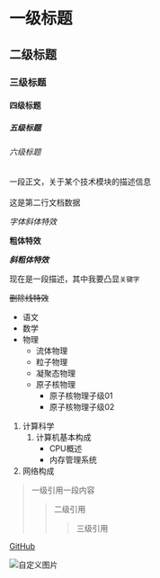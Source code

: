 
# 一级标题
## 二级标题
### 三级标题
#### 四级标题
##### 五级标题
###### 六级标题

一段正文，关于某个技术模块的描述信息<br><br>
这是第二行文档数据


*字体斜体特效*

**粗体特效**

***斜粗体特效***

现在是一段描述，其中我要凸显`关键字`

~~删除线特效~~


* 语文
* 数学
* 物理
  * 流体物理
  * 粒子物理
  * 凝聚态物理
  * 原子核物理
    * 原子核物理子级01
    * 原子核物理子级02

1. 计算科学
   1. 计算机基本构成
      * CPU概述
      * 内存管理系统
2. 网络构成


> 一级引用一段内容
>> 二级引用
>>> 三级引用


[GitHub](https://github.com "点击跳转到github")

![自定义图片](C://Users//cui88//Desktop//xxx.jpg)

